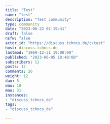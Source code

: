 ```yaml
---
title: "Test" 
name: "test"
description: "Test community"
type: community
date: "2023-06-22 02:19:41"
draft: false
nsfw: false
actor_id: "https://discuss.tchncs.de/c/test"
host: discuss.tchncs.de
lastmod: "1969-12-31 19:00:00"
published: "2023-06-05 18:48:08"
subscribers: 12
posts: 12
comments: 26
weight: 12
dau: 5
wau: 10
mau: 31
instances:
- "discuss_tchncs_de"
tags: 
- "discuss_tchncs_de"

---
```

